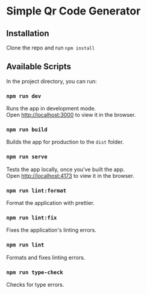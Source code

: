 # Simple Qr Code Generator

## Installation

Clone the repo and run `npm install`

## Available Scripts

In the project directory, you can run:

### `npm run dev`

Runs the app in development mode.\
Open [http://localhost:3000](http://localhost:3000) to view it in the browser.

### `npm run build`

Builds the app for production to the `dist` folder.

### `npm run serve`

Tests the app locally, once you've built the app.\
Open [http://localhost:4173](http://localhost:4173) to view it in the browser.

### `npm run lint:format`

Format the application with prettier.

### `npm run lint:fix`

Fixes the application's linting errors.

### `npm run lint`

Formats and fixes linting errors.

### `npm run type-check`

Checks for type errors.
